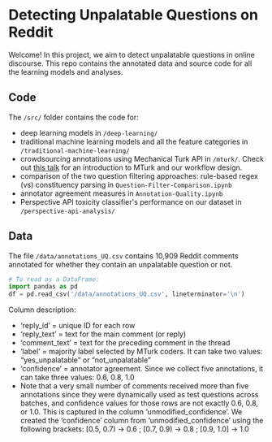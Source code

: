# Detecting Unpalatable Questions on Reddit

Welcome! In this project, we aim to detect unpalatable questions in online discourse. This repo contains the annotated data and source code for all the learning models and analyses.

## Code
The ```/src/``` folder contains the code for:
- deep learning models in ```/deep-learning/```
- traditional machine learning models and all the feature categories in ```/traditional-machine-learning/```
- crowdsourcing annotations using Mechanical Turk API in ```/mturk/```. Check out <a href="https://docs.google.com/presentation/d/1hsLhWTNGkFxmvQnJk_qhdbn6uqH8MVno-vkZage7ZC4/edit?usp=sharing">this talk</a> for an introduction to MTurk and our workflow design.
- comparison of the two question filtering approaches: rule-based regex (vs) constituency parsing in ```Question-Filter-Comparison.ipynb```
- annotator agreement measures in ```Annotation-Quality.ipynb```
- Perspective API toxicity classifier's performance on our dataset in ```/perspective-api-analysis/```


## Data
The file ```/data/annotations_UQ.csv``` contains 10,909 Reddit comments annotated for whether they contain an unpalatable question or not.

```python
# To read as a DataFrame:
import pandas as pd
df = pd.read_csv('/data/annotations_UQ.csv', lineterminator='\n')
```

Column description:
- ‘reply_id’ = unique ID for each row
- ‘reply_text’ = text for the main comment (or reply)
- ‘comment_text’ = text for the preceding comment in the thread
- ‘label’ = majority label selected by MTurk coders. It can take two values: “yes_unpalatable” or “not_unpalatable”
- ‘confidence’ = annotator agreement. Since we collect five annotations, it can take three values: 0.6, 0.8, 1.0
- Note that a very small number of comments received more than five annotations since they were dynamically used as test questions across batches, and confidence values for those rows are not exactly 0.6, 0.8, or 1.0. This is captured in the column ‘unmodified_confidence’. We created the ‘confidence’ column from ‘unmodified_confidence’ using the following brackets: [0.5, 0.7) -> 0.6 ; [0.7, 0.9) -> 0.8 ; [0.9, 1.0] -> 1.0

